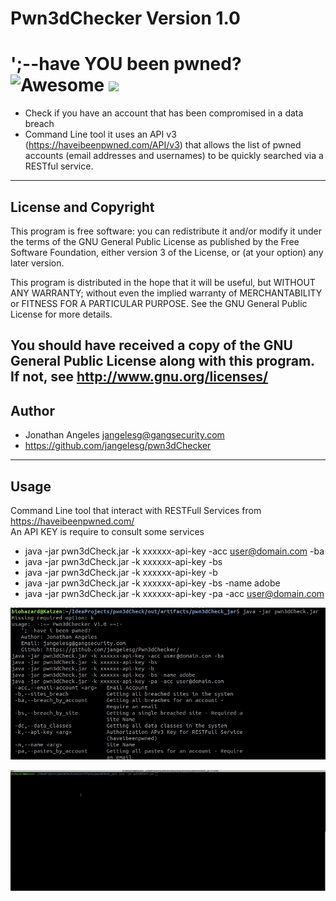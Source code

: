 #  Pwn3dChecker **Version 1.0**
# ';--have YOU been pwned? ![Awesome](https://cdn.rawgit.com/sindresorhus/awesome/d7305f38d29fed78fa85652e3a63e154dd8e8829/media/badge.svg) ![](https://img.shields.io/badge/Java-powered-green)


- Check if you have an account that has been compromised in a data breach
- Command Line tool it uses an API v3 (https://haveibeenpwned.com/API/v3) that allows the list of pwned accounts (email addresses and usernames) to be quickly searched via a RESTful service. 

 ---
 ## License and Copyright 
 This program is free software: you can redistribute it and/or modify
it under the terms of the GNU General Public License as published by
the Free Software Foundation, either version 3 of the License, or
(at your option) any later version.

This program is distributed in the hope that it will be useful,
but WITHOUT ANY WARRANTY; without even the implied warranty of
MERCHANTABILITY or FITNESS FOR A PARTICULAR PURPOSE.  See the
GNU General Public License for more details.

You should have received a copy of the GNU General Public License
along with this program.  If not, see <http://www.gnu.org/licenses/>
---
## Author 
- Jonathan Angeles <jangelesg@gangsecurity.com>
- https://github.com/jangelesg/pwn3dChecker
---
## Usage 
  Command Line tool that interact with RESTFull Services from https://haveibeenpwned.com/  
  An API KEY is require to consult some services 
  
- java -jar pwn3dCheck.jar -k xxxxxx-api-key -acc user@domain.com -ba
- java -jar pwn3dCheck.jar -k xxxxxx-api-key -bs
- java -jar pwn3dCheck.jar -k xxxxxx-api-key -b
- java -jar pwn3dCheck.jar -k xxxxxx-api-key -bs -name adobe
- java -jar pwn3dCheck.jar -k xxxxxx-api-key -pa -acc user@domain.com

![](https://github.com/jangelesg/pwn3dChecker/blob/master/info/pwn3dcheck2.jpg)

![](https://github.com/jangelesg/pwn3dChecker/blob/master/info/pwn3dcheck.gif)



